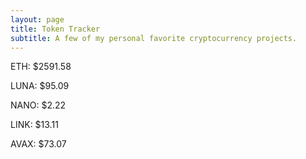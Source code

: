 ```yaml
---
layout: page
title: Token Tracker
subtitle: A few of my personal favorite cryptocurrency projects.
---
```


<!--BEGINCRYPTOINPUT-->
ETH: $2591.58

LUNA: $95.09

NANO: $2.22

LINK: $13.11

AVAX: $73.07

<!--ENDCRYPTOINPUT-->
